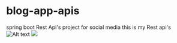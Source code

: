 # blog-app-apis
spring boot Rest Api's project for  social media 
<h>this is my Rest api's</h>
![Alt text]("C:/Users/DELL/Downloads/api.jpg")
<img href="C:/Users/DELL/Downloads/api.jpg" src="C:/Users/DELL/Downloads/api.jpg">


